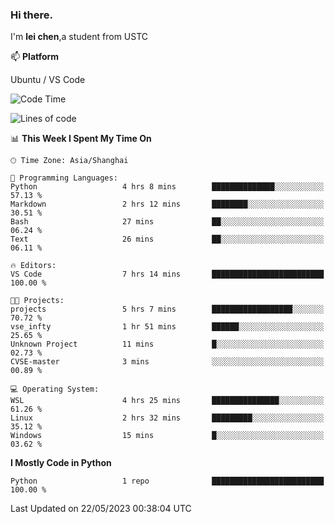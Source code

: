 ### Hi there.
I'm **lei chen**,a student from USTC

📫 **Platform**

Ubuntu / VS Code

<!--START_SECTION:waka-->
![Code Time](http://img.shields.io/badge/Code%20Time-68%20hrs%2023%20mins-blue)

![Lines of code](https://img.shields.io/badge/From%20Hello%20World%20I%27ve%20Written-0%20lines%20of%20code-blue)

📊 **This Week I Spent My Time On** 

```text
🕑︎ Time Zone: Asia/Shanghai

💬 Programming Languages: 
Python                   4 hrs 8 mins        ██████████████░░░░░░░░░░░   57.13 % 
Markdown                 2 hrs 12 mins       ████████░░░░░░░░░░░░░░░░░   30.51 % 
Bash                     27 mins             ██░░░░░░░░░░░░░░░░░░░░░░░   06.24 % 
Text                     26 mins             ██░░░░░░░░░░░░░░░░░░░░░░░   06.11 % 

🔥 Editors: 
VS Code                  7 hrs 14 mins       █████████████████████████   100.00 % 

🐱‍💻 Projects: 
projects                 5 hrs 7 mins        ██████████████████░░░░░░░   70.72 % 
vse_infty                1 hr 51 mins        ██████░░░░░░░░░░░░░░░░░░░   25.65 % 
Unknown Project          11 mins             █░░░░░░░░░░░░░░░░░░░░░░░░   02.73 % 
CVSE-master              3 mins              ░░░░░░░░░░░░░░░░░░░░░░░░░   00.89 % 

💻 Operating System: 
WSL                      4 hrs 25 mins       ███████████████░░░░░░░░░░   61.26 % 
Linux                    2 hrs 32 mins       █████████░░░░░░░░░░░░░░░░   35.12 % 
Windows                  15 mins             █░░░░░░░░░░░░░░░░░░░░░░░░   03.62 % 
```

**I Mostly Code in Python** 

```text
Python                   1 repo              █████████████████████████   100.00 % 
```




 Last Updated on 22/05/2023 00:38:04 UTC
<!--END_SECTION:waka-->

